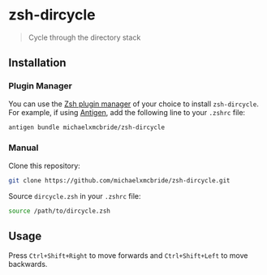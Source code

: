 # zsh-dircycle
> Cycle through the directory stack

## Installation

### Plugin Manager

You can use the [Zsh plugin manager](https://github.com/search?o=desc&q=zsh+plugin+manager&s=stars&type=Repositories&utf8=%E2%9C%93) of your choice to install `zsh-dircycle`.  For example, if using [Antigen](https://github.com/zsh-users/antigen), add the following line to your `.zshrc` file:
```sh
antigen bundle michaelxmcbride/zsh-dircycle
```

### Manual

Clone this repository:
```sh
git clone https://github.com/michaelxmcbride/zsh-dircycle.git
```

Source `dircycle.zsh` in your `.zshrc` file:
```sh
source /path/to/dircycle.zsh
```

## Usage

Press `Ctrl+Shift+Right` to move forwards and `Ctrl+Shift+Left` to move backwards.
